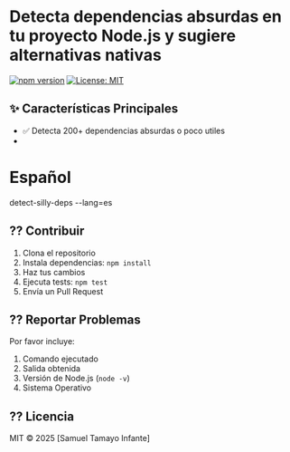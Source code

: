 # Detecta dependencias absurdas en tu proyecto Node.js y sugiere alternativas nativas

[![npm version](https://img.shields.io/npm/v/detect-silly-deps.svg)](https://www.npmjs.com/package/detect-silly-deps)
[![License: MIT](https://img.shields.io/badge/License-MIT-yellow.svg)](https://opensource.org/licenses/MIT)

## ✨ Características Principales
- ✅ Detecta 200+ dependencias absurdas o poco utiles
- 
# Español
detect-silly-deps --lang=es

## ?? Contribuir
1. Clona el repositorio
2. Instala dependencias: `npm install`
3. Haz tus cambios
4. Ejecuta tests: `npm test`
5. Envía un Pull Request

## ?? Reportar Problemas
Por favor incluye:
1. Comando ejecutado
2. Salida obtenida
3. Versión de Node.js (`node -v`)
4. Sistema Operativo

## ?? Licencia
MIT © 2025 [Samuel Tamayo Infante]
